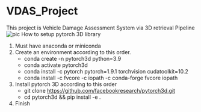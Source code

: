 # VDAS_Project
This project is Vehicle Damage Assessment System via 3D retrieval
Pipeline
![pic](https://user-images.githubusercontent.com/68935390/154395642-95d78bd0-5cc3-4fb6-a03c-9688f2310545.PNG)
How to setup pytorch 3D library
1. Must have anaconda or miniconda
2. Create an environment according to this order.
   - conda create -n pytorch3d python=3.9
   - conda activate pytorch3d
   - conda install -c pytorch pytorch=1.9.1 torchvision cudatoolkit=10.2
   - conda install -c fvcore -c iopath -c conda-forge fvcore iopath
3. Install pytorch 3D according to this order
   - git clone https://github.com/facebookresearch/pytorch3d.git
   - cd pytorch3d && pip install -e .
4. Finish
